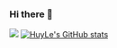 ### Hi there 👋

<!--
**HHUUYYLLEE/HHUUYYLLEE** is a ✨ _special_ ✨ repository because its `README.md` (this file) appears on your GitHub profile.

Here are some ideas to get you started:

- 🔭 I’m currently working on ...
- 🌱 I’m currently learning ...
- 👯 I’m looking to collaborate on ...
- 🤔 I’m looking for help with ...
- 💬 Ask me about ...
- 📫 How to reach me: ...
- 😄 Pronouns: ...
- ⚡ Fun fact: ...
-->
<img src='https://blog.cdn.own3d.tv/resize=fit:crop,height:400,width:600/BoYRMteyQBOo9hgM2TO0'></img>
[![HuyLe's GitHub stats](https://github-readme-stats.vercel.app/api?username=HHUUYYLLEE&show_icons=true&theme=dark&include_all_commits=true&custom_title=Lê&#32;Bá&#32;Huy&#39;s&#32;Github&#32;Stats&bg_color=0,111827,1E40AF,1D4ED8&ring_color=581845)](https://github.com/anuraghazra/github-readme-stats)
